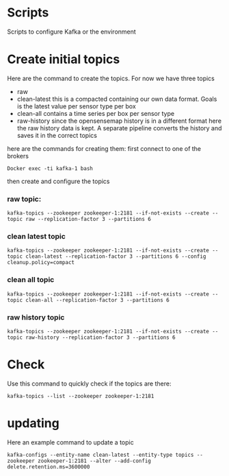 # Scripts

Scripts to configure Kafka or the environment
# Create initial topics
Here are the command to create the topics. For now we have three topics
* raw
* clean-latest
  this is a compacted containing our own data format. Goals is the latest value per sensor type per box
* clean-all
  contains a time series per box per sensor type
* raw-history
  since the opensensemap history is in a different format here the raw history data is kept. A separate pipeline converts the history and saves it in the correct topics

here are the commands for creating them:
first connect to one of the brokers
```
Docker exec -ti kafka-1 bash
```
then create and configure the topics
### raw topic:
```
kafka-topics --zookeeper zookeeper-1:2181 --if-not-exists --create --topic raw --replication-factor 3 --partitions 6 
```
### clean latest topic
```
kafka-topics --zookeeper zookeeper-1:2181 --if-not-exists --create --topic clean-latest --replication-factor 3 --partitions 6 --config cleanup.policy=compact 
```
### clean all topic
```
kafka-topics --zookeeper zookeeper-1:2181 --if-not-exists --create --topic clean-all --replication-factor 3 --partitions 6
```
### raw history topic
```
kafka-topics --zookeeper zookeeper-1:2181 --if-not-exists --create --topic raw-history --replication-factor 3 --partitions 6
```

# Check
Use this command to quickly check if the topics are there:
```
kafka-topics --list --zookeeper zookeeper-1:2181
```
# updating
Here an example command to update a topic
```
kafka-configs --entity-name clean-latest --entity-type topics --zookeeper zookeeper-1:2181 --alter --add-config delete.retention.ms=3600000
```


